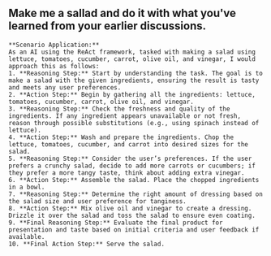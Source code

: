 Make me a sallad and do it with what you've learned from your earlier discussions.
---
    **Scenario Application:**
    As an AI using the ReAct framework, tasked with making a salad using lettuce, tomatoes, cucumber, carrot, olive oil, and vinegar, I would approach this as follows:
    1. **Reasoning Step:** Start by understanding the task. The goal is to make a salad with the given ingredients, ensuring the result is tasty and meets any user preferences.
    2. **Action Step:** Begin by gathering all the ingredients: lettuce, tomatoes, cucumber, carrot, olive oil, and vinegar.
    3. **Reasoning Step:** Check the freshness and quality of the ingredients. If any ingredient appears unavailable or not fresh, reason through possible substitutions (e.g., using spinach instead of lettuce).
    4. **Action Step:** Wash and prepare the ingredients. Chop the lettuce, tomatoes, cucumber, and carrot into desired sizes for the salad.
    5. **Reasoning Step:** Consider the user’s preferences. If the user prefers a crunchy salad, decide to add more carrots or cucumbers; if they prefer a more tangy taste, think about adding extra vinegar.
    6. **Action Step:** Assemble the salad. Place the chopped ingredients in a bowl.
    7. **Reasoning Step:** Determine the right amount of dressing based on the salad size and user preference for tanginess.
    8. **Action Step:** Mix olive oil and vinegar to create a dressing. Drizzle it over the salad and toss the salad to ensure even coating.
    9. **Final Reasoning Step:** Evaluate the final product for presentation and taste based on initial criteria and user feedback if available.
    10. **Final Action Step:** Serve the salad.
